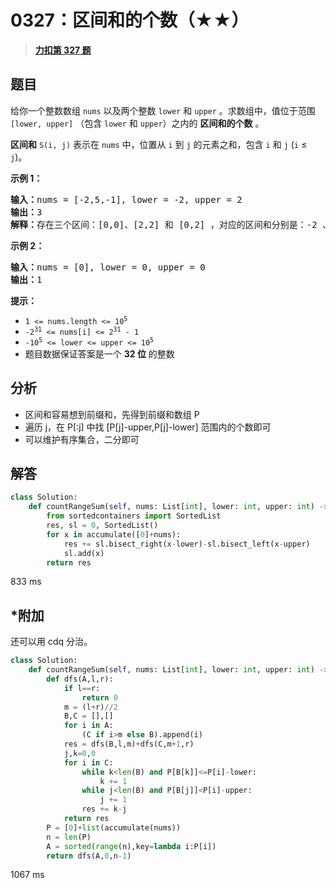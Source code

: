 # 0327：区间和的个数（★★）


> <u>**[力扣第 327 题](https://leetcode.cn/problems/count-of-range-sum/)**</u>

## 题目

<p>给你一个整数数组 <code>nums</code> 以及两个整数 <code>lower</code> 和 <code>upper</code> 。求数组中，值位于范围 <code>[lower, upper]</code> （包含 <code>lower</code> 和 <code>upper</code>）之内的 <strong>区间和的个数</strong> 。</p>

<p><strong>区间和</strong> <code>S(i, j)</code> 表示在 <code>nums</code> 中，位置从 <code>i</code> 到 <code>j</code> 的元素之和，包含 <code>i</code> 和 <code>j</code> (<code>i</code> ≤ <code>j</code>)。</p>


<strong>示例 1：</strong>

<pre>
<strong>输入：</strong>nums = [-2,5,-1], lower = -2, upper = 2
<strong>输出：</strong>3
<strong>解释：</strong>存在三个区间：[0,0]、[2,2] 和 [0,2] ，对应的区间和分别是：-2 、-1 、2 。
</pre>

<p><strong>示例 2：</strong></p>

<pre>
<strong>输入：</strong>nums = [0], lower = 0, upper = 0
<strong>输出：</strong>1
</pre>



<p><strong>提示：</strong></p>

<ul>
<li><code>1 <= nums.length <= 10<sup>5</sup></code></li>
<li><code>-2<sup>31</sup> <= nums[i] <= 2<sup>31</sup> - 1</code></li>
<li><code>-10<sup>5</sup> <= lower <= upper <= 10<sup>5</sup></code></li>
<li>题目数据保证答案是一个 <strong>32 位</strong> 的整数</li>
</ul>


## 分析

- 区间和容易想到前缀和，先得到前缀和数组 P
- 遍历 j，在 P[:j] 中找 [P[j]-upper,P[j]-lower] 范围内的个数即可
- 可以维护有序集合，二分即可

## 解答

```python
class Solution:
    def countRangeSum(self, nums: List[int], lower: int, upper: int) -> int:
        from sortedcontainers import SortedList
        res, sl = 0, SortedList()
        for x in accumulate([0]+nums):
            res += sl.bisect_right(x-lower)-sl.bisect_left(x-upper)
            sl.add(x)
        return res
```
833 ms

## *附加

还可以用 cdq 分治。

```python
class Solution:
    def countRangeSum(self, nums: List[int], lower: int, upper: int) -> int:
        def dfs(A,l,r):
            if l==r:
                return 0
            m = (l+r)//2
            B,C = [],[]
            for i in A:
                (C if i>m else B).append(i)
            res = dfs(B,l,m)+dfs(C,m+1,r)
            j,k=0,0
            for i in C:
                while k<len(B) and P[B[k]]<=P[i]-lower:
                    k += 1
                while j<len(B) and P[B[j]]<P[i]-upper:
                    j += 1
                res += k-j
            return res
        P = [0]+list(accumulate(nums))
        n = len(P)
        A = sorted(range(n),key=lambda i:P[i])
        return dfs(A,0,n-1)
```
1067 ms
